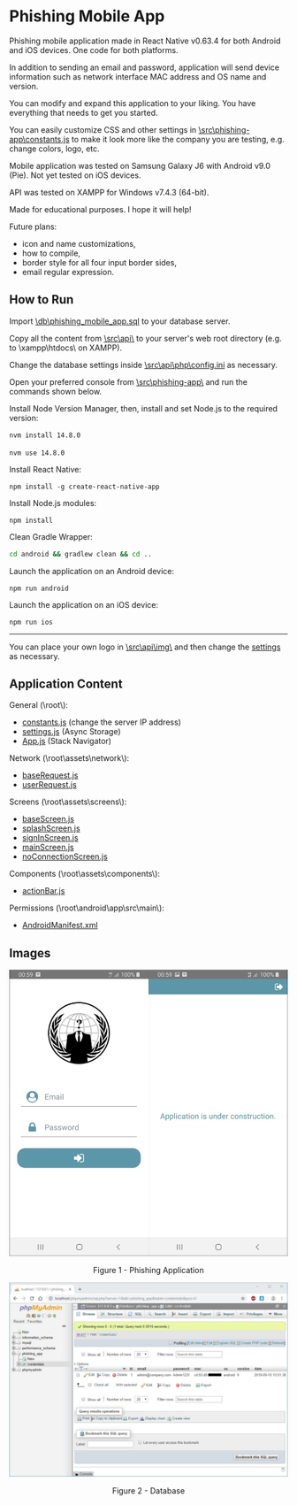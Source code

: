 # Phishing Mobile App

Phishing mobile application made in React Native v0.63.4 for both Android and iOS devices. One code for both platforms.

In addition to sending an email and password, application will send device information such as network interface MAC address and OS name and version.

You can modify and expand this application to your liking. You have everything that needs to get you started.

You can easily customize CSS and other settings in [\\src\\phishing-app\\constants.js](https://github.com/ivan-sincek/phishing-mobile-app/tree/master/src/phishing-app/constants.js) to make it look more like the company you are testing, e.g. change colors, logo, etc.

Mobile application was tested on Samsung Galaxy J6 with Android v9.0 (Pie). Not yet tested on iOS devices.

API was tested on XAMPP for Windows v7.4.3 (64-bit).

Made for educational purposes. I hope it will help!

Future plans:

* icon and name customizations,
* how to compile,
* border style for all four input border sides,
* email regular expression.

## How to Run

Import [\\db\\phishing_mobile_app.sql](https://github.com/ivan-sincek/phishing-mobile-app/blob/master/db/phishing_mobile_app.sql) to your database server.

Copy all the content from [\\src\\api\\](https://github.com/ivan-sincek/phishing-mobile-app/tree/master/src/api) to your server's web root directory (e.g. to \\xampp\\htdocs\\ on XAMPP).

Change the database settings inside [\\src\\api\\php\\config.ini](https://github.com/ivan-sincek/phishing-app/blob/master/src/api/php/config.ini) as necessary.

Open your preferred console from [\\src\\phishing-app\\](https://github.com/ivan-sincek/phishing-mobile-app/tree/master/src/phishing-app) and run the commands shown below.

Install Node Version Manager, then, install and set Node.js to the required version:

```fundamental
nvm install 14.8.0

nvm use 14.8.0
```

Install React Native:

```fundamental
npm install -g create-react-native-app
```

Install Node.js modules:

```fundamental
npm install
```

Clean Gradle Wrapper:

```bash
cd android && gradlew clean && cd ..
```

Launch the application on an Android device:

```fundamental
npm run android
```

Launch the application on an iOS device:

```fundamental
npm run ios
```

---

You can place your own logo in [\\src\\api\\img\\](https://github.com/ivan-sincek/phishing-mobile-app/tree/master/src/api/img) and then change the [settings](https://github.com/ivan-sincek/phishing-mobile-app/tree/master/src/phishing-app/constants.js) as necessary.

## Application Content

General (\\root\\):

* [constants.js](https://github.com/ivan-sincek/phishing-mobile-app/blob/master/src/phishing-app/constants.js) (change the server IP address)
* [settings.js](https://github.com/ivan-sincek/phishing-mobile-app/blob/master/src/phishing-app/settings.js) (Async Storage)
* [App.js](https://github.com/ivan-sincek/phishing-mobile-app/blob/master/src/phishing-app/App.js) (Stack Navigator)

Network (\\root\\assets\\network\\):

* [baseRequest.js](https://github.com/ivan-sincek/phishing-mobile-app/blob/master/src/phishing-app/assets/network/baseRequest.js)
* [userRequest.js](https://github.com/ivan-sincek/phishing-mobile-app/blob/master/src/phishing-app/assets/network/userRequest.js)

Screens (\\root\\assets\\screens\\):

* [baseScreen.js](https://github.com/ivan-sincek/phishing-mobile-app/blob/master/src/phishing-app/assets/screens/baseScreen.js)
* [splashScreen.js](https://github.com/ivan-sincek/phishing-mobile-app/blob/master/src/phishing-app/assets/screens/splashScreen.js)
* [signInScreen.js](https://github.com/ivan-sincek/phishing-mobile-app/blob/master/src/phishing-app/assets/screens/signInScreen.js)
* [mainScreen.js](https://github.com/ivan-sincek/phishing-mobile-app/blob/master/src/phishing-app/assets/screens/mainScreen.js)
* [noConnectionScreen.js](https://github.com/ivan-sincek/phishing-mobile-app/blob/master/src/phishing-app/assets/screens/noConnectionScreen.js)

Components (\\root\\assets\\components\\):
* [actionBar.js](https://github.com/ivan-sincek/phishing-mobile-app/blob/master/src/phishing-app/assets/components/actionBar.js)

Permissions (\\root\\android\\app\\src\\main\\):

* [AndroidManifest.xml](https://github.com/ivan-sincek/phishing-mobile-app/blob/master/src/phishing-app/android/app/src/main/AndroidManifest.xml)

## Images

<p align="center"><img src="https://github.com/ivan-sincek/phishing-mobile-app/blob/master/img/phishing_app.jpg" alt="Phishing Application"></p>

<p align="center">Figure 1 - Phishing Application</p>

<p align="center"><img src="https://github.com/ivan-sincek/phishing-mobile-app/blob/master/img/db.jpg" alt="Database"></p>

<p align="center">Figure 2 - Database</p>
